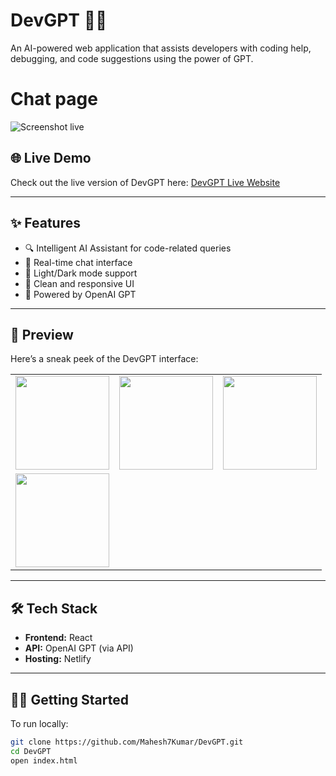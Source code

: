 # DevGPT 💬🚀

An AI-powered web application that assists developers with coding help, debugging, and code suggestions using the power of GPT.
# Chat page
![Screenshot live](https://github.com/user-attachments/assets/bff49078-e19c-44b1-bf39-0c0171f2df03)

## 🌐 Live Demo

Check out the live version of DevGPT here: [DevGPT Live Website](https://developergpt.netlify.app/)

---

## ✨ Features

- 🔍 Intelligent AI Assistant for code-related queries
- 💬 Real-time chat interface
- 🌙 Light/Dark mode support
- 🎨 Clean and responsive UI
- 🚀 Powered by OpenAI GPT

---

## 📸 Preview

Here’s a sneak peek of the DevGPT interface:

<center>
<table>
  <tr>
    <td><img src="https://github.com/user-attachments/assets/bff49078-e19c-44b1-bf39-0c0171f2df03" width="150"/></td>
    <td><img src="https://github.com/user-attachments/assets/7621207e-b1c2-4d03-bec8-65bdbf0ce7f3" width="150"/></td>
    <td><img src="https://github.com/user-attachments/assets/ced8cde5-dfa1-49da-a627-aa2318680ea3" width="150"/></td>
  </tr>
  <tr>
    <td><img src="https://github.com/user-attachments/assets/c70e39c6-f7cf-4fda-8c24-3e99447afeff" width="150"/></td>
  </tr>
</table>
</center> <!-- Replace this with the correct path or external URL if hosted -->

---

## 🛠️ Tech Stack

- **Frontend:** React
- **API:** OpenAI GPT (via API)
- **Hosting:** Netlify

---

## 🧑‍💻 Getting Started

To run locally:

```bash
git clone https://github.com/Mahesh7Kumar/DevGPT.git
cd DevGPT
open index.html
